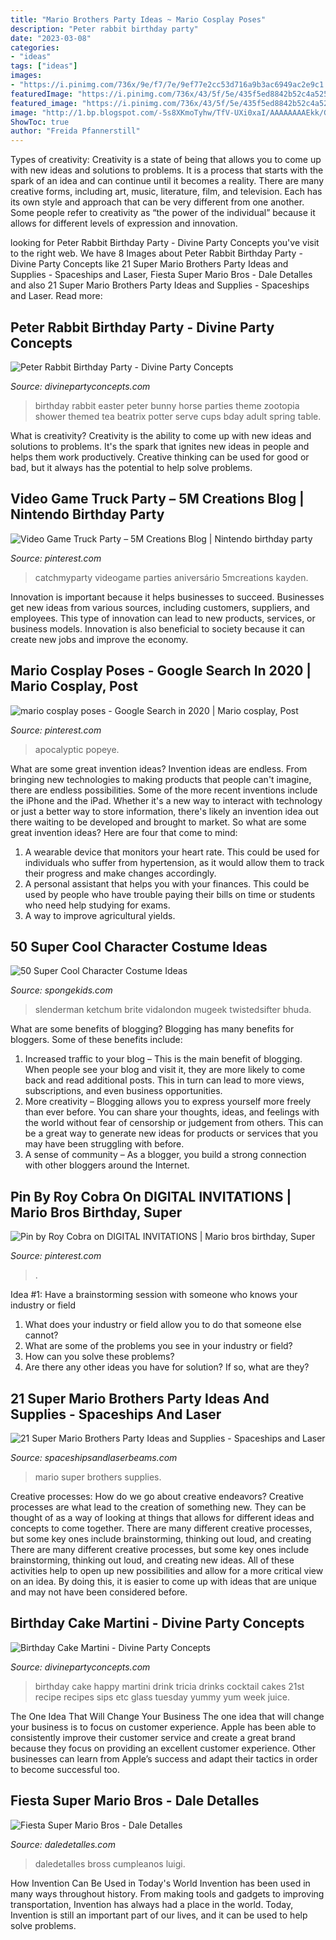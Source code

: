 ```yaml
---
title: "Mario Brothers Party Ideas ~ Mario Cosplay Poses"
description: "Peter rabbit birthday party"
date: "2023-03-08"
categories:
- "ideas"
tags: ["ideas"]
images:
- "https://i.pinimg.com/736x/9e/f7/7e/9ef77e2cc53d716a9b3ac6949ac2e9c1.jpg"
featuredImage: "https://i.pinimg.com/736x/43/5f/5e/435f5ed8842b52c4a525f7534ba84fb4.jpg"
featured_image: "https://i.pinimg.com/736x/43/5f/5e/435f5ed8842b52c4a525f7534ba84fb4.jpg"
image: "http://1.bp.blogspot.com/-5s8XKmoTyhw/TfV-UXi0xaI/AAAAAAAAEkk/Gdd9Xd3lZSo/s1600/004.JPG"
ShowToc: true
author: "Freida Pfannerstill"
---
```



Types of creativity:
Creativity is a state of being that allows you to come up with new ideas and solutions to problems. It is a process that starts with the spark of an idea and can continue until it becomes a reality. There are many creative forms, including art, music, literature, film, and television. Each has its own style and approach that can be very different from one another. Some people refer to creativity as “the power of the individual” because it allows for different levels of expression and innovation.

	

		
looking for Peter Rabbit Birthday Party - Divine Party Concepts you've visit to the right web. We have 8 Images about Peter Rabbit Birthday Party - Divine Party Concepts like 21 Super Mario Brothers Party Ideas and Supplies - Spaceships and Laser, Fiesta Super Mario Bros - Dale Detalles and also 21 Super Mario Brothers Party Ideas and Supplies - Spaceships and Laser. Read more:
		
    
## Peter Rabbit Birthday Party - Divine Party Concepts

<img loading=lazy src="http://1.bp.blogspot.com/-5s8XKmoTyhw/TfV-UXi0xaI/AAAAAAAAEkk/Gdd9Xd3lZSo/s1600/004.JPG" onerror="this.onerror=null;this.src='https://tse1.mm.bing.net/th?id=OIP.yCs8V_3T-VPiKFpO7X_vqAHaLG&amp;pid=15.1';" alt="Peter Rabbit Birthday Party - Divine Party Concepts">

_Source: divinepartyconcepts.com_

>birthday rabbit easter peter bunny horse parties theme zootopia shower themed tea beatrix potter serve cups bday adult spring table. 

	

What is creativity?
Creativity is the ability to come up with new ideas and solutions to problems. It's the spark that ignites new ideas in people and helps them work productively. Creative thinking can be used for good or bad, but it always has the potential to help solve problems.

    
## Video Game Truck Party – 5M Creations Blog | Nintendo Birthday Party

<img loading=lazy src="https://i.pinimg.com/736x/65/78/db/6578dba50bf4f2b190b1feb46a6f0f97.jpg" onerror="this.onerror=null;this.src='https://tse4.mm.bing.net/th?id=OIP.ctq3-wohw0Pll8XlQfTc2gHaLH&amp;pid=15.1';" alt="Video Game Truck Party – 5M Creations Blog | Nintendo birthday party">

_Source: pinterest.com_

>catchmyparty videogame parties aniversário 5mcreations kayden. 

	

Innovation is important because it helps businesses to succeed. Businesses get new ideas from various sources, including customers, suppliers, and employees. This type of innovation can lead to new products, services, or business models. Innovation is also beneficial to society because it can create new jobs and improve the economy.

    
## Mario Cosplay Poses - Google Search In 2020 | Mario Cosplay, Post

<img loading=lazy src="https://i.pinimg.com/736x/9e/f7/7e/9ef77e2cc53d716a9b3ac6949ac2e9c1.jpg" onerror="this.onerror=null;this.src='https://tse4.mm.bing.net/th?id=OIP.TRPkGfEHuNPAy8wdJJbWwgHaLG&amp;pid=15.1';" alt="mario cosplay poses - Google Search in 2020 | Mario cosplay, Post">

_Source: pinterest.com_

>apocalyptic popeye. 

	

What are some great invention ideas?
Invention ideas are endless. From bringing new technologies to making products that people can't imagine, there are endless possibilities. Some of the more recent inventions include the iPhone and the iPad. Whether it's a new way to interact with technology or just a better way to store information, there's likely an invention idea out there waiting to be developed and brought to market. So what are some great invention ideas? Here are four that come to mind: 
1) A wearable device that monitors your heart rate. This could be used for individuals who suffer from hypertension, as it would allow them to track their progress and make changes accordingly. 
2) A personal assistant that helps you with your finances. This could be used by people who have trouble paying their bills on time or students who need help studying for exams. 
3) A way to improve agricultural yields.

    
## 50 Super Cool Character Costume Ideas

<img loading=lazy src="https://spongekids.com/wp-content/uploads/2014/10/super-cool-costume-ideas/36-slenderman-costume.jpg" onerror="this.onerror=null;this.src='https://tse3.mm.bing.net/th?id=OIP.s4IXIGjObFoAqzG8gelpBAHaLG&amp;pid=15.1';" alt="50 Super Cool Character Costume Ideas">

_Source: spongekids.com_

>slenderman ketchum brite vidalondon mugeek twistedsifter bhuda. 

	

What are some benefits of blogging?
Blogging has many benefits for bloggers. Some of these benefits include: 
1. Increased traffic to your blog – This is the main benefit of blogging. When people see your blog and visit it, they are more likely to come back and read additional posts. This in turn can lead to more views, subscriptions, and even business opportunities. 
2. More creativity – Blogging allows you to express yourself more freely than ever before. You can share your thoughts, ideas, and feelings with the world without fear of censorship or judgement from others. This can be a great way to generate new ideas for products or services that you may have been struggling with before. 
3. A sense of community – As a blogger, you build a strong connection with other bloggers around the Internet.

    
## Pin By Roy Cobra On DIGITAL INVITATIONS | Mario Bros Birthday, Super

<img loading=lazy src="https://i.pinimg.com/736x/43/5f/5e/435f5ed8842b52c4a525f7534ba84fb4.jpg" onerror="this.onerror=null;this.src='https://tse1.mm.bing.net/th?id=OIP.XO2lvzvkI_BFizd75MNTDwHaLH&amp;pid=15.1';" alt="Pin by Roy Cobra on DIGITAL INVITATIONS | Mario bros birthday, Super">

_Source: pinterest.com_

>. 

	

Idea #1: Have a brainstorming session with someone who knows your industry or field
1. What does your industry or field allow you to do that someone else cannot? 
2. What are some of the problems you see in your industry or field? 
3. How can you solve these problems? 
4. Are there any other ideas you have for solution? If so, what are they?

    
## 21 Super Mario Brothers Party Ideas And Supplies - Spaceships And Laser

<img loading=lazy src="https://spaceshipsandlaserbeams.com/wp-content/uploads/2018/07/mario-party-ideas.jpg" onerror="this.onerror=null;this.src='https://tse2.mm.bing.net/th?id=OIP.7AQQKeapHCKw4gN6Paa_KgHaLH&amp;pid=15.1';" alt="21 Super Mario Brothers Party Ideas and Supplies - Spaceships and Laser">

_Source: spaceshipsandlaserbeams.com_

>mario super brothers supplies. 

	

Creative processes: How do we go about creative endeavors?
Creative processes are what lead to the creation of something new. They can be thought of as a way of looking at things that allows for different ideas and concepts to come together. There are many different creative processes, but some key ones include brainstorming, thinking out loud, and creating 
There are many different creative processes, but some key ones include brainstorming, thinking out loud, and creating new ideas. All of these activities help to open up new possibilities and allow for a more critical view on an idea. By doing this, it is easier to come up with ideas that are unique and may not have been considered before.

    
## Birthday Cake Martini - Divine Party Concepts

<img loading=lazy src="http://4.bp.blogspot.com/-MiX6p9ScJNU/To_UL04G7WI/AAAAAAAAP-U/ocO3VsiJQEI/s1600/IMG_5060.JPG" onerror="this.onerror=null;this.src='https://tse1.mm.bing.net/th?id=OIP.NPl1Rk-8tb4UXIHpYawFiAHaLG&amp;pid=15.1';" alt="Birthday Cake Martini - Divine Party Concepts">

_Source: divinepartyconcepts.com_

>birthday cake happy martini drink tricia drinks cocktail cakes 21st recipe recipes sips etc glass tuesday yummy yum week juice. 

	

The One Idea That Will Change Your Business
The one idea that will change your business is to focus on customer experience. Apple has been able to consistently improve their customer service and create a great brand because they focus on providing an excellent customer experience. Other businesses can learn from Apple’s success and adapt their tactics in order to become successful too.

    
## Fiesta Super Mario Bros - Dale Detalles

<img loading=lazy src="https://i1.wp.com/www.daledetalles.com/wp-content/uploads/2016/02/22-23.jpg" onerror="this.onerror=null;this.src='https://tse1.mm.bing.net/th?id=OIP.aNvOecom_HuK9DJycj7V8gHaE8&amp;pid=15.1';" alt="Fiesta Super Mario Bros - Dale Detalles">

_Source: daledetalles.com_

>daledetalles bross cumpleanos luigi. 

	

How Invention Can Be Used in Today's World
Invention has been used in many ways throughout history. From making tools and gadgets to improving transportation, Invention has always had a place in the world. Today, Invention is still an important part of our lives, and it can be used to help solve problems.

